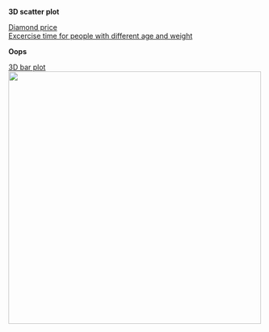 

**3D scatter plot**

[Diamond price](https://drive.google.com/file/d/1OvHLc2CZzcx5LS6GnuNa6YdeYgDcb442/view?usp=sharing)  
[Excercise time for people with different age and weight](https://drive.google.com/file/d/1ZgYlmZjkxUlT02dPBJqexm6s3mqQ3Q9D/view?usp=sharing)  

**Oops**  

[3D bar plot]()  
<img src="https://github.com/Nov05/Lambda-School-Data-Science/blob/master/pictures/3d%20bar%20oops.png?raw=true" width="500">  

